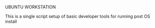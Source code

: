 UBUNTU WORKSTATION

This is a single script setup of basic developer tools for running post OS install
